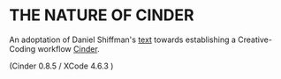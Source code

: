# THE NATURE OF CINDER

An adoptation of Daniel Shiffman's [text](http://natureofcode.com/book) towards establishing a Creative-Coding workflow [Cinder](http://libcinder.org).

(Cinder 0.8.5 / XCode 4.6.3 )
